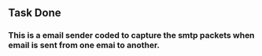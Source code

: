 ## Task Done
### This is a email sender coded to capture the smtp packets when email is sent from one emai to another.
